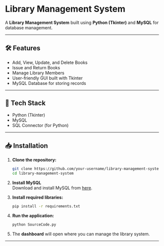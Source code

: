 # Library Management System

A **Library Management System** built using **Python (Tkinter)** and **MySQL** for database management.

---

## 🛠 Features

- Add, View, Update, and Delete Books
- Issue and Return Books
- Manage Library Members
- User-friendly GUI built with Tkinter
- MySQL Database for storing records

---

## 🧰 Tech Stack

- Python (Tkinter)
- MySQL
- SQL Connector (for Python)

---

## 📥 Installation

1. **Clone the repository:**

    ```bash
    git clone https://github.com/your-username/library-management-system.git
    cd library-management-system
    ```

2. **Install MySQL**  
    Download and install MySQL from [here](https://dev.mysql.com/downloads/installer/).

3. **Install required libraries:**

    ```bash
    pip install -r requirements.txt
    ```

4. **Run the application:**

    ```bash
    python SourceCode.py
    ```

5. The **dashboard** will open where you can manage the library system.

---
